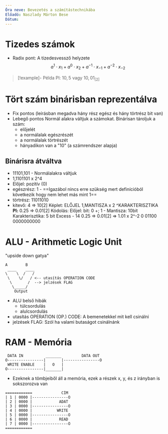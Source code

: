 ```yaml
---
Óra neve: Bevezetés a számítástechnikába
Előadó: Naszlady Márton Bese
Dátum:
---
```

# Tizedes számok
- Radix pont: A tizedesvessző helyzete
$$a^1\cdot x_1 + a^0\cdot x_2+a^{-1}\cdot x_{-1}+a^{-2}\cdot x_{-2}$$
> [!example]- Példa
> Pl: $10,5$ vagy $10,01_{[2]}$
# Tört szám binárisban reprezentálva
- Fix pontos (leírásban megadva hány rész egész és hány törtrész bit van)
- Lebegő pontos
	Normál alakra váltjuk a számokat.
	Binárisan tároljuk a szám:
	- előjelét
	- a normálalak egészrészét
	- a normálalak törtrészét
	- hányadikon van a "10" (a számrendszer alapja)

## Binárisra átváltva
- 11101,101 - Normálalakra váltjuk
- 1,1101101 x 2^4
- Előjel: pozitív (0)
- egészrész: 1 - ==Igazábol nincs erre szükség mert definícióból következik hogy nem lehet más mint 1==
- törtrész: 11011010
- kitevő: 4 => 10\[2]
Képlet: ELŐJEL 1,MANTISZA x 2 \^KARAKTERISZTIKA
	__Pl:__
	0.25 => 0.01\[2]
	Kódolás:
	Előjel: bit: 0 +; 1 -
	Mantisza: 10bit
	Karakterisztika: 5 bit Excess - 14
	0.25 => 0.01\[2] => 1.01 x 2^-2
	0 01100 0000000000

# ALU - Arithmetic Logic Unit
"upside down gatya"
```
A        B
 ____    ____
\    \  /   /
 \    \/   / <-- utasítás OPERATION CODE
  \       /  --> jelzések FLAG
   \_____/
    Output
```
- ALU belső hibák
	- túlcsordulás
	- alulcsordulás
- utasítás OPERATION (OP.) CODE: A bemenetekkel mit kell csinálni
- jelzések FLAG: Szól ha valami butaságot csinálnánk

# RAM - Memória
```
 DATA IN          _______         DATA OUT
O----------------|       |----------------O
 WRITE ENABLE    |   O   |
O----------------|_______|
```
- Ezeknek a tömbjeiből áll a memória, ezek a részek x, y, és z irányban is sokszorozva van
```
============             CÍM
| 1 | 0000 |----------------O
| 2 | 0000 |            ADAT
| 3 | 0000 |----------------O
| 4 | 0000 |           WRITE
| 5 | 0000 |----------------O
| 6 | 0000 |            READ
| 7 | 0000 |----------------O
============
```